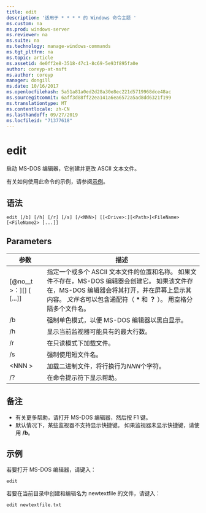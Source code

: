 ```yaml
---
title: edit
description: '适用于 * * * * 的 Windows 命令主题 '
ms.custom: na
ms.prod: windows-server
ms.reviewer: na
ms.suite: na
ms.technology: manage-windows-commands
ms.tgt_pltfrm: na
ms.topic: article
ms.assetid: 4e0ff2e8-3518-47c1-8c69-5e93f895fa0e
author: coreyp-at-msft
ms.author: coreyp
manager: dongill
ms.date: 10/16/2017
ms.openlocfilehash: 5a51a81a0ed2d28a30e8ec221d5719968dce48ac
ms.sourcegitcommit: 6aff3d88ff22ea141a6ea6572a5ad8dd6321f199
ms.translationtype: MT
ms.contentlocale: zh-CN
ms.lasthandoff: 09/27/2019
ms.locfileid: "71377618"
---
```

# <a name="edit"></a>edit



启动 MS-DOS 编辑器，它创建并更改 ASCII 文本文件。

有关如何使用此命令的示例，请参阅[示例](#BKMK_examples)。

## <a name="syntax"></a>语法

```
edit [/b] [/h] [/r] [/s] [/<NNN>] [[<Drive>:][<Path>]<FileName> [<FileName2> [...]]
```

## <a name="parameters"></a>Parameters

|参数|描述|
|---------|-----------|
|[@no__t >：][<Path>] <FileName> [<FileName2> [...]]|指定一个或多个 ASCII 文本文件的位置和名称。 如果文件不存在，MS-DOS 编辑器会创建它。 如果该文件存在，MS-DOS 编辑器会将其打开，并在屏幕上显示其内容。 *文件名*可以包含通配符（ **&#42;** 和 **？** ）。 用空格分隔多个文件名。|
|/b|强制单色模式，以便 MS-DOS 编辑器以黑白显示。|
|/h|显示当前监视器可能具有的最大行数。|
|/r|在只读模式下加载文件。|
|/s|强制使用短文件名。|
|\<NNN >|加载二进制文件，将行换行为*NNN*个字符。|
|/?|在命令提示符下显示帮助。|

## <a name="remarks"></a>备注

-   有关更多帮助，请打开 MS-DOS 编辑器，然后按 F1 键。
-   默认情况下，某些监视器不支持显示快捷键。 如果监视器未显示快捷键，请使用 **/b**。

## <a name="BKMK_examples"></a>示例

若要打开 MS-DOS 编辑器，请键入：
```
edit
```
若要在当前目录中创建和编辑名为 newtextfile 的文件，请键入：
```
edit newtextfile.txt
```